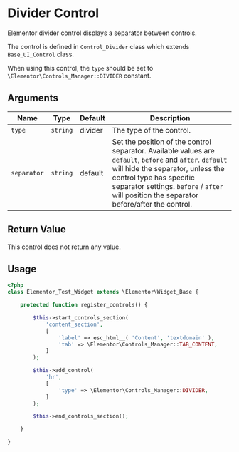 # Divider Control

<Badge type="tip" vertical="top" text="Elementor Core" /> <Badge type="warning" vertical="top" text="Basic" />

Elementor divider control displays a separator between controls.

The control is defined in `Control_Divider` class which extends `Base_UI_Control` class.

When using this control, the `type` should be set to `\Elementor\Controls_Manager::DIVIDER` constant.

## Arguments

<table>
	<thead>
		<tr>
			<th>Name</th>
			<th>Type</th>
			<th>Default</th>
			<th>Description</th>
		</tr>
	</thead>
	<tbody>
		<tr>
			<td><code>type</code></td>
			<td><code>string</code></td>
			<td>divider</td>
			<td>The type of the control.</td>
		</tr>
		<tr>
			<td><code>separator</code></td>
			<td><code>string</code></td>
			<td>default</td>
			<td>Set the position of the control separator. Available values are <code>default</code>, <code>before</code> and <code>after</code>. <code>default</code> will hide the separator, unless the control type has specific separator settings. <code>before</code> / <code>after</code> will position the separator before/after the control.</td>
		</tr>
	</tbody>
</table>

## Return Value

This control does not return any value.

## Usage

```php {14-19}
<?php
class Elementor_Test_Widget extends \Elementor\Widget_Base {

	protected function register_controls() {

		$this->start_controls_section(
			'content_section',
			[
				'label' => esc_html__( 'Content', 'textdomain' ),
				'tab' => \Elementor\Controls_Manager::TAB_CONTENT,
			]
		);

		$this->add_control(
			'hr',
			[
				'type' => \Elementor\Controls_Manager::DIVIDER,
			]
		);

		$this->end_controls_section();

	}

}
```
